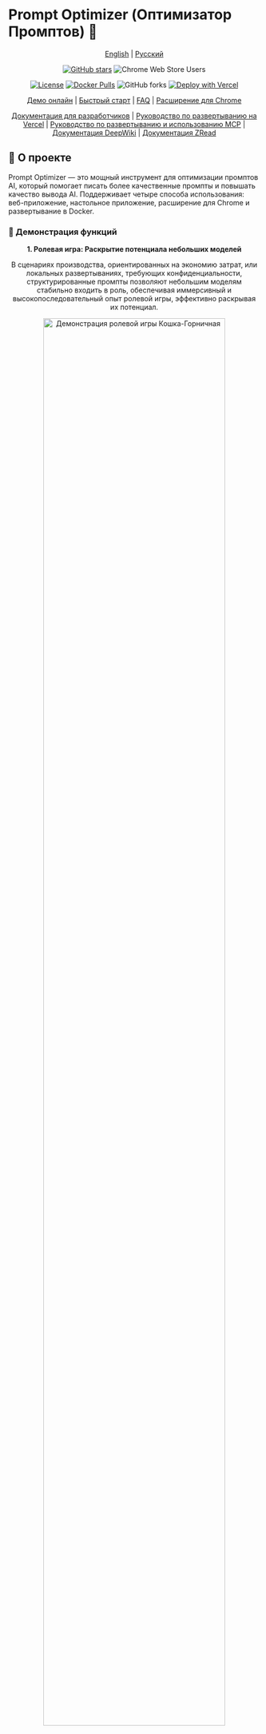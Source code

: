 # Prompt Optimizer (Оптимизатор Промптов) 🚀

<div align="center">

[English](README_EN.md) | [Русский](README_RU.md)

[![GitHub stars](https://img.shields.io/github/stars/linshenkx/prompt-optimizer)](https://github.com/linshenkx/prompt-optimizer/stargazers)
![Chrome Web Store Users](https://img.shields.io/chrome-web-store/users/cakkkhboolfnadechdlgdcnjammejlna?style=flat&label=Chrome%20Users&link=https%3A%2F%2Fchromewebstore.google.com%2Fdetail%2F%25E6%258F%2590%25E7%25A4%25BA%25E8%25AF%258D%25E4%25BC%2598%25E5%258C%2596%25E5%2599%25A8%2Fcakkkhboolfnadechdlgdcnjammejlna)

[![License](https://img.shields.io/badge/license-MIT-blue.svg)](LICENSE)
[![Docker Pulls](https://img.shields.io/docker/pulls/linshen/prompt-optimizer)](https://hub.docker.com/r/linshen/prompt-optimizer)
![GitHub forks](https://img.shields.io/github/forks/linshenkx/prompt-optimizer?style=flat)
[![Deploy with Vercel](https://img.shields.io/badge/Vercel-indigo?style=flat&logo=vercel)](https://vercel.com/new/clone?repository-url=https%3A%2F%2Fgithub.com%2Flinshenkx%2Fprompt-optimizer)

[Демо онлайн](https://prompt.always200.com) | [Быстрый старт](#быстрый-старт) | [FAQ](#часто-задаваемые-вопросы) | [Расширение для Chrome](https://chromewebstore.google.com/detail/prompt-optimizer/cakkkhboolfnadechdlgdcnjammejlna)

[Документация для разработчиков](dev.md) | [Руководство по развертыванию на Vercel](docs/user/deployment/vercel.md) | [Руководство по развертыванию и использованию MCP](docs/user/mcp-server.md) | [Документация DeepWiki](https://deepwiki.com/linshenkx/prompt-optimizer) | [Документация ZRead](https://zread.ai/linshenkx/prompt-optimizer)

</div>

## 📖 О проекте

Prompt Optimizer — это мощный инструмент для оптимизации промптов AI, который помогает писать более качественные промпты и повышать качество вывода AI. Поддерживает четыре способа использования: веб-приложение, настольное приложение, расширение для Chrome и развертывание в Docker.

### 🎥 Демонстрация функций

<div align="center">
  <p><b>1. Ролевая игра: Раскрытие потенциала небольших моделей</b></p>
  <p>В сценариях производства, ориентированных на экономию затрат, или локальных развертываниях, требующих конфиденциальности, структурированные промпты позволяют небольшим моделям стабильно входить в роль, обеспечивая иммерсивный и высокопоследовательный опыт ролевой игры, эффективно раскрывая их потенциал.</p>
  <img src="images/demo/cat-maid-roleplay.png" alt="Демонстрация ролевой игры Кошка-Горничная" width="85%">
  <br>
  <p><b>2. Извлечение графа знаний: Обеспечение стабильности производственной среды</b></p>
  <p>В производственных средах, требующих программной обработки, высококачественные промпты могут значительно снизить требования к интеллектуальному уровню модели, позволяя более экономичным небольшим моделям стабильно выводить надежные данные в заданном формате. Этот инструмент призван помочь разработчикам быстро достичь этой цели, тем самым ускоряя разработку, обеспечивая стабильность и достигая снижения затрат и повышения эффективности.</p>
  <img src="images/demo/knowledge-graph-extractor.png" alt="Демонстрация извлечения графа знаний" width="85%">
  <br>
  <p><b>3. Написание стихов: Помощь в творческом поиске и настройке требований</b></p>
  <p>Сталкиваясь с мощным ИИ, наша цель не просто получить «хороший» ответ, а получить уникальный ответ, который «мы хотим». Этот инструмент может помочь пользователям детализировать расплывчатое вдохновение (например, «написать стихотворение») в конкретные требования (о какой теме, какой образности, какой эмоциональности), помогая вам исследовать, обнаруживать и точно выражать свое творчество, чтобы со-творять уникальные работы с ИИ.</p>
  <img src="images/demo/poetry-writing.png" alt="Демонстрация написания стихов" width="85%">
</div>

## ✨ Основные возможности

- 🎯 **Интеллектуальная оптимизация**: Оптимизация промптов в один клик с поддержкой многократных итераций для повышения точности ответов AI.
- 📝 **Двухрежимная оптимизация**: Поддержка оптимизации системных промптов и пользовательских промптов для различных сценариев использования.
- 🔄 **Сравнительное тестирование**: Сравнение исходного и оптимизированного промптов в реальном времени для наглядной демонстрации эффекта оптимизации.
- 🤖 **Интеграция с несколькими моделями**: Поддержка основных моделей AI, включая OpenAI, Gemini, DeepSeek, Zhipu AI, SiliconFlow и др.
- 🔒 **Безопасная архитектура**: Обработка исключительно на стороне клиента, данные взаимодействуют напрямую с поставщиками услуг AI без промежуточных серверов.
- 📱 **Поддержка множества платформ**: Доступно в виде веб-приложения, настольного приложения, расширения для Chrome и развертывания в Docker.
- 🔐 **Контроль доступа**: Поддержка функции защиты паролем для безопасного развертывания.
- 🧩 **Поддержка протокола MCP**: Поддержка Model Context Protocol (MCP), позволяющая интегрироваться с совместимыми приложениями AI, такими как Claude Desktop.

## Быстрый старт

### 1. Использование онлайн-версии (рекомендуется)

Прямой доступ: [https://prompt.always200.com](https://prompt.always200.com)

Проект является чисто фронтенд-приложением, все данные хранятся только локально в браузере и никогда не загружаются на какой-либо сервер, что делает использование онлайн-версии безопасным и надежным.

### 2. Развертывание на Vercel

Способ 1: Развертывание в один клик на ваш Vercel:
   [![Deploy with Vercel](https://vercel.com/button)](https://vercel.com/new/clone?repository-url=https%3A%2F%2Fgithub.com%2Flinshenkx%2Fprompt-optimizer)

Способ 2: Форкнуть проект и импортировать в Vercel (рекомендуется):
   - Сначала форкните проект на свой аккаунт GitHub.
   - Затем импортируйте проект в Vercel.
   - Это позволяет отслеживать обновления исходного проекта для легкой синхронизации новых функций и исправлений.
- Настройка переменных окружения:
  - `ACCESS_PASSWORD`: Установите пароль доступа для включения ограничения доступа.
  - `VITE_OPENAI_API_KEY` и т.д.: Настройте ключи API для различных поставщиков услуг AI.

Более подробные шаги по развертыванию и важные примечания смотрите здесь:
- [Руководство по развертыванию на Vercel](docs/user/deployment/vercel.md)

### 3. Скачивание настольного приложения

Скачайте последнюю версию с [Релизы GitHub](https://github.com/linshenkx/prompt-optimizer/releases). Мы предлагаем **установщики** и **архивы** для каждой платформы.

- **Установщик (рекомендуется)**: Например, `*.exe`, `*.dmg`, `*.AppImage` и т.д. **Настоятельно рекомендуется, так как поддерживает автоматическое обновление**.
- **Архив**: Например, `*.zip`. Распакуйте и используйте, но не поддерживает автоматическое обновление.

**Основные преимущества настольного приложения**:
- ✅ **Нет ограничений CORS**: Как нативное настольное приложение, оно полностью устраняет проблемы с совместным использованием ресурсов между источниками (CORS) в браузере. Это означает, что вы можете напрямую подключаться к API любого поставщика услуг AI, включая локально развернутые Ollama или коммерческие API со строгими политиками безопасности, для получения наиболее полного и стабильного функционала.
- ✅ **Автоматические обновления**: Версии, установленные с помощью установщиков (например, `.exe`, `.dmg`), могут автоматически проверять и обновляться до последней версии.
- ✅ **Независимая работа**: Не требует браузера, обеспечивает более быстрый отклик и лучшую производительность.

### 4. Установка расширения для Chrome

1. Установите из магазина Chrome (может быть не самой последней версией из-за задержек утверждения): [Магазин Chrome](https://chromewebstore.google.com/detail/prompt-optimizer/cakkkhboolfnadechdlgdcnjammejlna)
2. Нажмите на иконку, чтобы открыть Оптимизатор Промптов.

### 5. Развертывание в Docker

<details>
<summary>Нажмите, чтобы просмотреть команды для развертывания в Docker</summary>

```
bash
# Запуск контейнера (конфигурация по умолчанию)
docker run -d -p 8081:80 --restart unless-stopped --name prompt-optimizer linshen/prompt-optimizer

# Запуск контейнера (с конфигурацией ключа API и паролем доступа)
docker run -d -p 8081:80 \
  -e VITE_OPENAI_API_KEY=your_key \
  -e ACCESS_USERNAME=your_username \  # Необязательно, по умолчанию "admin"
  -e ACCESS_PASSWORD=your_password \  # Установите пароль доступа
  --restart unless-stopped \
  --name prompt-optimizer \
  linshen/prompt-optimizer
```
</details>

> **Зеркало в России**: Если Docker Hub доступен медленно, вы можете заменить `linshen/prompt-optimizer` в приведенных выше командах на `registry.cn-guangzhou.aliyuncs.com/prompt-optimizer/prompt-optimizer`.

### 6. Развертывание с Docker Compose

<details>
<summary>Нажмите, чтобы просмотреть шаги развертывания с Docker Compose</summary>

```
bash
# 1. Клонировать репозиторий
git clone https://github.com/linshenkx/prompt-optimizer.git
cd prompt-optimizer

# 2. Опционально: Создать файл .env для ключей API и аутентификации
cp env.local.example .env
# Отредактируйте файл .env, введите фактические ключи API и конфигурацию

# 3. Запустить сервисы
docker compose up -d

# 4. Просмотреть логи
docker compose logs -f

# 5. Получить доступ к сервису
Веб-интерфейс: http://localhost:8081
Сервер MCP: http://localhost:8081/mcp
```
</details>

Вы также можете напрямую отредактировать файл docker-compose.yml, чтобы настроить конфигурацию:
<details>
<summary>Нажмите, чтобы просмотреть пример docker-compose.yml</summary>
```
yaml
services:
  prompt-optimizer:
    # Использовать образ Docker Hub
    image: linshen/prompt-optimizer:latest
    # Или использовать образ Алибаба Клауд (рекомендуется для пользователей из России)
    # image: registry.cn-guangzhou.aliyuncs.com/prompt-optimizer/prompt-optimizer:latest
    container_name: prompt-optimizer
    restart: unless-stopped
    ports:
      - "8081:80"  # Порт веб-приложения (сервер MCP доступен по пути /mcp)
    environment:
      # Конфигурация ключа API
      - VITE_OPENAI_API_KEY=your_openai_key
      - VITE_GEMINI_API_KEY=your_gemini_key
      # Контроль доступа (Необязательно)
      - ACCESS_USERNAME=admin
      - ACCESS_PASSWORD=your_password
```
</details>

### 7. Инструкции по использованию сервера MCP

<details>
<summary>Нажмите, чтобы просмотреть инструкции по использованию сервера MCP</summary>

Prompt Optimizer теперь поддерживает Model Context Protocol (MCP), что позволяет интегрироваться с приложениями AI, поддерживающими MCP, такими как Claude Desktop.

При запуске через Docker сервер MCP автоматически запускается и доступен по адресу `http://ip:port/mcp`.

#### Конфигурация переменных окружения

Серверу MCP требуется конфигурация ключа API для корректной работы. Основные конфигурации, специфичные для MCP:

```
bash
# Конфигурация сервера MCP
MCP_DEFAULT_MODEL_PROVIDER=openai  # Варианты: openai, gemini, deepseek, siliconflow, zhipu, custom
MCP_LOG_LEVEL=info                 # Уровень логирования
```
#### Использование MCP в среде Docker

В среде Docker сервер MCP работает вместе с веб-приложением. Вы можете получить доступ к сервису MCP через тот же порт, что и веб-приложение, по пути `/mcp`.

Например, если вы мапируете порт 80 контейнера на порт 8081 хоста:
```
bash
docker run -d -p 8081:80 \
  -e VITE_OPENAI_API_KEY=your-openai-key \
  -e MCP_DEFAULT_MODEL_PROVIDER=openai \
  --name prompt-optimizer \
  linshen/prompt-optimizer
```
Сервер MCP будет доступен по адресу `http://localhost:8081/mcp`.

#### Пример интеграции с Claude Desktop

Чтобы использовать Prompt Optimizer в Claude Desktop, вам нужно добавить конфигурацию сервиса в файл конфигурации Claude Desktop.

1. Найдите каталог конфигурации Claude Desktop:
   - Windows: `%APPDATA%\Claude\services`
   - macOS: `~/Library/Application Support/Claude/services`
   - Linux: `~/.config/Claude/services`

2. Отредактируйте или создайте файл `services.json`, добавив следующее содержимое:
```
json
{
  "services": [
    {
      "name": "Prompt Optimizer",
      "url": "http://localhost:8081/mcp"
    }
  ]
}
```
Убедитесь, что вы заменили `localhost:8081` на фактический адрес и порт, где вы развернули Prompt Optimizer.

#### Доступные инструменты

- **optimize-user-prompt**: Оптимизация пользовательских промптов для повышения производительности LLM.
- **optimize-system-prompt**: Оптимизация системных промптов для повышения производительности LLM.
- **iterate-prompt**: Итеративная доработка готовых/улучшенных промптов на основе специфических требований.

Более подробную информацию смотрите в [Руководстве пользователя сервера MCP](docs/user/mcp-server.md).
</details>

## ⚙️ Настройка ключей API

<details>
<summary>Нажмите, чтобы просмотреть методы настройки ключей API</summary>

### Метод 1: Через интерфейс (рекомендуется)
1. Нажмите кнопку "⚙️Настройки" в правом верхнем углу.
2. Выберите вкладку "Управление моделями".
3. Нажмите на модель, которую нужно настроить (например, OpenAI, Gemini, DeepSeek и т.д.).
4. Введите соответствующий ключ API в поле конфигурации.
5. Нажмите "Сохранить".

Поддерживаемые модели: OpenAI, Gemini, DeepSeek, Zhipu AI, SiliconFlow, Пользовательский API (интерфейс, совместимый с OpenAI).

Помимо ключей API, вы также можете настроить расширенные параметры LLM для каждой модели индивидуально. Эти параметры настраиваются через поле `llmParams`, которое позволяет указать любые параметры, поддерживаемые SDK LLM, в виде пар ключ-значение для точной настройки поведения модели.

**Примеры конфигурации расширенных параметров LLM:**
- **OpenAI/Совместимые API**: `{"temperature": 0.7, "max_tokens": 4096, "timeout": 60000}`
- **Gemini**: `{"temperature": 0.8, "maxOutputTokens": 2048, "topP": 0.95}`
- **DeepSeek**: `{"temperature": 0.5, "top_p": 0.9, "frequency_penalty": 0.1}`

Для получения более подробной информации о настройке `llmParams`, пожалуйста, обратитесь к [Руководству по настройке параметров LLM](docs/developer/llm-params-guide.md).

### Метод 2: Через переменные окружения
Настройте переменные окружения с помощью параметра `-e` при развертывании с помощью Docker:

```
bash
-e VITE_OPENAI_API_KEY=your_key
-e VITE_GEMINI_API_KEY=your_key
-e VITE_DEEPSEEK_API_KEY=your_key
-e VITE_ZHIPU_API_KEY=your_key
-e VITE_SILICONFLOW_API_KEY=your_key
-e VITE_CUSTOM_API_KEY=your_custom_api_key
-e VITE_CUSTOM_API_BASE_URL=your_custom_api_base_url
-e VITE_CUSTOM_API_MODEL=your_custom_model_name
```
</details>

## Локальная разработка

Подробную документацию смотрите в [Документация для разработчиков](dev.md).

<details>
<summary>Нажмите, чтобы просмотреть команды локальной разработки</summary>
```
bash
# 1. Клонировать проект
git clone https://github.com/linshenkx/prompt-optimizer.git
cd prompt-optimizer

# 2. Установить зависимости
pnpm install

# 3. Запустить сервис разработки
pnpm dev               # Основная команда разработки: собирает core/ui и запускает веб-приложение
pnpm dev:web          # Запускает только веб-приложение
pnpm dev:fresh        # Полный сброс и перезапуск среды разработки
```
</details>

## 🗺️ Дорожная карта

- [x] Разработка базовых функций
- [x] Выпуск веб-приложения
- [x] Поддержка интернационализации (русский и английский языки)
- [x] Выпуск расширения для Chrome
- [x] Поддержка оптимизации системных и пользовательских промптов
- [x] Выпуск настольного приложения
- [x] Выпуск сервиса MCP

Подробный статус проекта смотрите в [Документ о статусе проекта](docs/project-status.md).

## 📖 Связанная документация

- [Индекс документации](docs/README.md) - Индекс всей документации
- [Руководство по технической разработке](docs/developer/technical-development-guide.md) - Стек технологий и стандарты разработки
- [Руководство по настройке параметров LLM](docs/developer/llm-params-guide.md) - Подробное руководство по настройке расширенных параметров LLM
- [Структура проекта](docs/developer/project-structure.md) - Подробное описание структуры проекта
- [Статус проекта](docs/project/project-status.md) - Текущий прогресс и планы
- [Требования к продукту](docs/project/prd.md) - Документ с требованиями к продукту
- [Руководство по развертыванию на Vercel](docs/user/deployment/vercel.md) - Подробные инструкции по развертыванию на Vercel

## ⭐ История звезд

<a href="https://star-history.com/#linshenkx/prompt-optimizer&Date">
 <picture>
   <source media="(prefers-color-scheme: dark)" srcset="https://api.star-history.com/svg?repos=linshenkx/prompt-optimizer&type=Date&theme=dark" />
   <source media="(prefers-color-scheme: light)" srcset="https://api.star-history.com/svg?repos=linshenkx/prompt-optimizer&type=Date" />
   <img alt="Star History Chart" src="https://api.star-history.com/svg?repos=linshenkx/prompt-optimizer&type=Date" />
 </picture>
</a>

## Часто задаваемые вопросы

<details>
<summary>Нажмите, чтобы просмотреть ответы на часто задаваемые вопросы</summary>

### Проблемы с подключением к API

#### В1: Почему после настройки ключа API все еще не удается подключиться к сервису модели?
**О**: Большинство сбоев подключения вызваны проблемами **Cross-Origin Resource Sharing (CORS)**. Поскольку этот проект является чисто фронтенд-приложением, браузеры блокируют прямой доступ к API-сервисам из разных источников по соображениям безопасности. Сервисы моделей будут отклонять прямые запросы из браузеров, если политики CORS настроены некорректно.

#### В2: Как решить проблемы с подключением Ollama?
**О**: Ollama полностью поддерживает стандартный интерфейс OpenAI, достаточно настроить правильную политику CORS:
1. Установите переменную окружения `OLLAMA_ORIGINS=*` для разрешения запросов с любого источника.
2. Если проблемы сохраняются, установите `OLLAMA_HOST=0.0.0.0:11434` для прослушивания на любом IP-адресе.

#### В3: Как решить проблемы с CORS у коммерческих API (например, DS API Nvidia, Volcano API ByteDance)?
**О**: Эти платформы обычно имеют строгие ограничения CORS. Рекомендуемые решения:

1. **Использование прокси Vercel** (Удобное решение)
   - Используйте онлайн-версию: [prompt.always200.com](https://prompt.always200.com)
   - Или разверните на своей платформе Vercel.
   - В настройках модели отметьте опцию "Использовать прокси Vercel".
   - Поток запросов: Браузер → Vercel → Поставщик услуг модели.
   - Подробные шаги смотрите в [Руководстве по развертыванию на Vercel](docs/user/deployment/vercel.md).

2. **Использование собственного сервиса проксирования API** (Надежное решение)
   - Разверните инструменты агрегации/проксирования API с открытым исходным кодом, такие как OneAPI.
   - Настройте в параметрах как пользовательскую конечную точку API.
   - Поток запросов: Браузер → Сервис проксирования → Поставщик услуг модели.

#### В4: Какие недостатки или риски у использования прокси Vercel?
**О**: Использование прокси Vercel может вызвать срабатывание механизмов контроля рисков у некоторых поставщиков услуг моделей. Некоторые поставщики могут идентифицировать запросы с Vercel как проксирование, тем самым ограничивая или отказывая в обслуживании. Если вы столкнулись с этой проблемой, рекомендуется использовать собственный сервис проксирования.

#### В5: Я правильно настроил политики CORS для своей локальной модели (например, Ollama), почему я все еще не могу подключиться, используя онлайн-версию?
**О**: Это вызвано политикой безопасности браузера **Mixed Content**. Из соображений безопасности браузеры блокируют отправку запросов с безопасных страниц HTTPS (например, онлайн-версии) на небезопасные адреса HTTP (например, ваш локальный сервис Ollama).

**Решения**:
Чтобы обойти это ограничение, вам необходимо, чтобы приложение и API использовали один и тот же протокол (например, оба HTTP). Мы рекомендуем следующие подходы:
1. **Используйте настольную версию**: Настольные приложения не имеют ограничений браузера и являются наиболее стабильным и надежным способом подключения к локальным моделям.
2. **Развертывание Docker**: Развертывание Docker также использует HTTP.
3. **Используйте расширение для Chrome**: Расширения в некоторых ситуациях также могут обходить некоторые ограничения безопасности.

</details>

## 🤝 Участие в разработке

<details>
<summary>Нажмите, чтобы просмотреть руководство по участию</summary>

1. Форкните этот репозиторий.
2. Создайте ветку для новой функциональности (`git checkout -b feature/AmazingFeature`).
3. Зафиксируйте изменения (`git commit -m 'Добавление новой функции'`).
4. Отправьте изменения в ветку (`git push origin feature/AmazingFeature`).
5. Откройте Pull Request.

Совет: При разработке с использованием инструмента Cursor, рекомендуется перед коммитом:
1. Использовать правило "CodeReview" для проверки кода.
2. Проверить согласно формату отчета о проверке:
   - Общая последовательность изменений.
   - Качество кода и метод реализации.
   - Покрытие тестами.
   - Полнота документации.
3. Оптимизировать на основе результатов проверки перед отправкой.

</details>

## 👏 Участники

Благодарим всех разработчиков, внесших вклад в этот проект!

<a href="https://github.com/linshenkx/prompt-optimizer/graphs/contributors">
  <img src="https://contrib.rocks/image?repo=linshenkx/prompt-optimizer" alt="Участники" />
</a>

## 📄 Лицензия

Проект распространяется под лицензией [MIT](LICENSE).

---

Если этот проект полезен для вас, пожалуйста, поставьте ему Звезду ⭐️

## 👥 Свяжитесь с нами

- Создайте Issue
- Создайте Pull Request
- Присоединяйтесь к обсуждению

